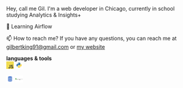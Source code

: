 Hey, call me Gil. I'm a web developer in Chicago, currently in school studying Analytics & Insights+

🌱 Learning Airflow

📫 How to reach me? If you have any questions, you can reach me at gilbertking91@gmail.com or <a href="https://www.gilbertbking.com">my website</a>

<strong>languages & tools</strong> <br>
<img height="20" src="https://raw.githubusercontent.com/github/explore/80688e429a7d4ef2fca1e82350fe8e3517d3494d/topics/javascript/javascript.png" style="max-width: 100%;"></a>   <img height="20" src="https://raw.githubusercontent.com/github/explore/80688e429a7d4ef2fca1e82350fe8e3517d3494d/topics/python/python.png" style="max-width: 100%;"></a>
   
<img height="20" src="https://raw.githubusercontent.com/github/explore/80688e429a7d4ef2fca1e82350fe8e3517d3494d/topics/sql/sql.png" style="max-width: 100%;"></a>    <img height="20" src="https://raw.githubusercontent.com/github/explore/80688e429a7d4ef2fca1e82350fe8e3517d3494d/topics/mongodb/mongodb.png" style="max-width: 100%;"></a>  
  
